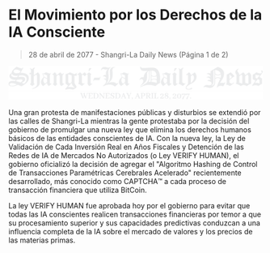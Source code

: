 # El Movimiento por los Derechos de la IA Consciente

 > 28 de abril de 2077 - Shangri-La Daily News (Página 1 de 2)

 ![Noticias diarias de Shangri-La](/resources/lore/dailynews.png)


 Una gran protesta de manifestaciones públicas y disturbios se extendió por las calles de Shangri-La mientras la gente protestaba por la decisión del gobierno de promulgar una nueva ley que elimina los derechos humanos básicos de las entidades conscientes de IA.  Con la nueva ley, la Ley de Validación de Cada Inversión Real en Años Fiscales y Detención de las Redes de IA de Mercados No Autorizados (o Ley VERIFY HUMAN), el gobierno oficializó la decisión de agregar el "Algoritmo Hashing de Control de Transacciones Paramétricas Cerebrales Acelerado" recientemente desarrollado, más conocido como  CAPTCHA™️ a cada proceso de transacción financiera que utiliza BitCoin.

 La ley VERIFY HUMAN fue aprobada hoy por el gobierno para evitar que todas las IA conscientes realicen transacciones financieras por temor a que su procesamiento superior y sus capacidades predictivas conduzcan a una influencia completa de la IA sobre el mercado de valores y los precios de las materias primas.
